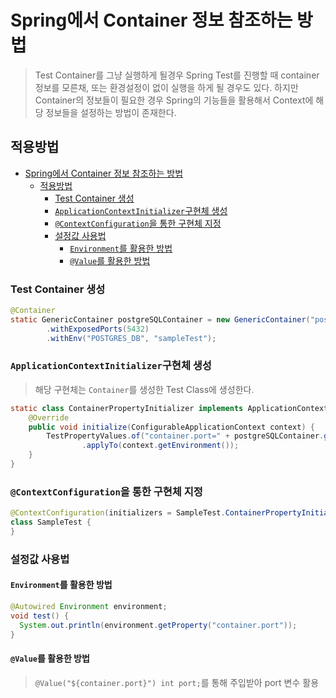 # Spring에서 Container 정보 참조하는 방법

> Test Container를 그냥 실행하게 될경우 Spring Test를 진행할 때 container정보를 모른채, 또는 환경설정이 없이 실행을 하게 될 경우도 있다.
> 하지만 Container의 정보들이 필요한 경우 Spring의 기능들을 활용해서 Context에 해당 정보들을 설정하는 방법이 존재한다.

## 적용방법

- [Spring에서 Container 정보 참조하는 방법](#spring에서-container-정보-참조하는-방법)
  - [적용방법](#적용방법)
    - [Test Container 생성](#test-container-생성)
    - [`ApplicationContextInitializer`구현체 생성](#applicationcontextinitializer구현체-생성)
    - [`@ContextConfiguration`을 통한 구현체 지정](#contextconfiguration을-통한-구현체-지정)
    - [설정값 사용법](#설정값-사용법)
      - [`Environment`를 활용한 방법](#environment를-활용한-방법)
      - [`@Value`를 활용한 방법](#value를-활용한-방법)

### Test Container 생성

```java
@Container
static GenericContainer postgreSQLContainer = new GenericContainer("postgres")
        .withExposedPorts(5432)
        .withEnv("POSTGRES_DB", "sampleTest");
```

### `ApplicationContextInitializer`구현체 생성

> 해당 구현체는 `Container`를 생성한 Test Class에 생성한다.

```java
static class ContainerPropertyInitializer implements ApplicationContextInitializer<ConfigurableApplicationContext> {
    @Override
    public void initialize(ConfigurableApplicationContext context) {
        TestPropertyValues.of("container.port=" + postgreSQLContainer.getMappedPort(5432))
                .applyTo(context.getEnvironment());
    }
}
```

### `@ContextConfiguration`을 통한 구현체 지정

```java
@ContextConfiguration(initializers = SampleTest.ContainerPropertyInitializer.class)
class SampleTest {
}
```

### 설정값 사용법

#### `Environment`를 활용한 방법

```java
@Autowired Environment environment;
void test() {
  System.out.println(environment.getProperty("container.port"));
}
```

#### `@Value`를 활용한 방법

> `@Value("${container.port}") int port;`를 통해 주입받아 port 변수 활용
